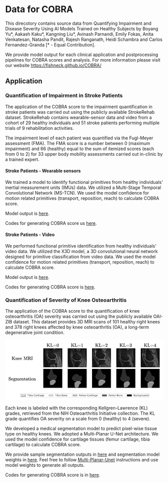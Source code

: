# Data for COBRA

This direcotory contains source data from Quantifying Impairment and Disease Severity Using AI Models Trained on Healthy Subjects by Boyang Yu*, Aakash Kaku*, Kangning Liu*, Avinash Parnandi, Emily Fokas, Anita Venkatesan, Natasha Pandit, Rajesh Ranganath, Heidi Schambra and Carlos Fernandez-Granda [* - Equal Contribution].

We provide model output for each clinical application and postprocessing pipelines for COBRA scores and analysis. For more information please visit our website https://fishneck.github.io/COBRA/

## Application

### Quantification of Impairment in Stroke Patients

The application of the COBRA score to the impairment quantification in stroke patients was carried out using the publicly available StrokeRehab dataset. StrokeRehab contains wearable-sensor data and video from a cohort of 29 healthy individuals and 51 stroke patients performing multiple trials of 9 rehabilitation activities.

The impairment level of each patient was quantified via the Fugl-Meyer assessment (FMA). The FMA score is a number between 0 (maximum impairment) and 66 (healthy) equal to the sum of itemized scores (each from 0 to 2) for 33 upper body mobility assessments carried out in-clinic by a trained expert.


#### Stroke Patients - Wearable sensors

We trained a model to identify functional primitives from healthy individuals' inertial measurement units (IMUs) data. We utilized a Multi-Stage Temporal Convolutional Network (MS-TCN). We used the model confidence for motion related primitives (transport, reposition, reach) to calculate COBRA score. 

Model output is [here](https://github.com/fishneck/COBRA/tree/main/data/Stroke). 

Codes for generating COBRA score us [here](https://github.com/fishneck/COBRA/tree/main/models/stroke_IMU).

#### Stroke Patients - Video

We performed functional primitive identification from healthy individuals' video data. We utilized the X3D model, a 3D convolutional neural network designed for primitive classification from video data. We used the model confidence for motion related primitives (transport, reposition, reach) to calculate COBRA score.

Model output is [here](https://github.com/fishneck/COBRA/tree/main/data/Stroke). 

Codes for generating COBRA score is [here](https://github.com/fishneck/COBRA/tree/main/models/stroke_video).


### Quantification of Severity of Knee Osteoarthritis

The application of the COBRA score to the quantification of knee osteoarthritis (OA) severity was carried out using the publicly available OAI-ZIB dataset. This dataset provides 3D MRI scans of 101 healthy right knees and 378 right knees affected by knee osteoarthritis (OA), a long-term degenerative joint condition.

![image](https://github.com/fishneck/COBRA/blob/main/Data-KneeOA.png)


Each knee is labeled with the corresponding Kellgren-Lawrence (KL) grades, retrieved from the NIH Osteoarthritis Initiative collection. The KL grade quantifies OA severity on a scale from 0 (healthy) to 4 (severe).

We developed a medical segmentation model to predict pixel-wise tissue type on healthy knees. We adopted a Multi-Planar U-Net architecture. We used the model confidence for cartilage tissues (femur cartilage, tibia cartilage) to calculate COBRA score. 


We provide sample segmentation outputs in [here](https://github.com/fishneck/COBRA/tree/main/data/Stroke) and segmentation model weights in [here](https://drive.google.com/drive/folders/1cBWEblKSqg1uN88ZRWC7ikKmOLTYa-HC?usp=drive_link). Feel free to follow [Multi-Planar-Unet](https://github.com/perslev/MultiPlanarUNet) instructions and use model weights to generate all outputs. 

Codes for generating COBRA score is in [here](https://github.com/fishneck/COBRA/tree/main/models/kneeOA).


